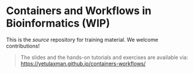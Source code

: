 # Containers and Workflows in Bioinformatics (WIP)

This is the _source_ repository for training material. We welcome contributions!
> The slides and the hands-on tutorials and exercises are available via: https://yetulaxman.github.io/containers-workflows/

